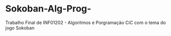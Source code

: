 # Sokoban-Alg-Prog-
Trabalho Final de INF01202 - Algoritmos e Porgramação CiC com o tema do jogo Sokoban
